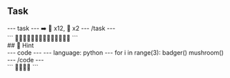 <h2 class="c-project-heading--task">Task</h2>
--- task ---
➡️ 🦡 x12, 🍄 x2
--- /task ---

<div class="c-project-output">
```
🦡🦡🦡🦡🦡🦡🦡🦡🦡🦡🦡🦡🍄🍄
```
</div>


<div class="c-project-callout c-project-callout--tip">
## 👀 Hint

<div class="c-project-code">
--- code ---
---
language: python
---
for i in range(3):
    badger()
mushroom()
--- /code ---
</div>
</div>
<div class="c-project-output" style="bgcolor:white">
```
🦡🦡🦡🍄
```
</div>


